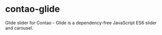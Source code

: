 # contao-glide
Glide slider for Contao - Glide is a dependency-free JavaScript ES6 slider and carousel.
